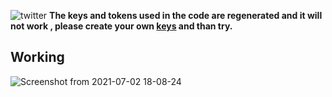![twitter](https://user-images.githubusercontent.com/47265493/124276477-79ff0980-db61-11eb-8196-2f9bb8639793.png)
**The keys and tokens used in the code are regenerated and it will not work , please create your own [keys](https://developer.twitter.com/en) and than try.**
## Working 
![Screenshot from 2021-07-02 18-08-24](https://user-images.githubusercontent.com/47265493/124276923-0dd0d580-db62-11eb-8513-825eedb945b2.png)
